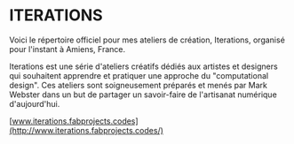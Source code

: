 # ITERATIONS

Voici le répertoire officiel pour mes ateliers de création, Iterations, organisé pour l'instant à Amiens, France. 

Iterations est une série d'ateliers créatifs dédiés aux artistes et designers qui souhaitent apprendre et pratiquer une approche du "computational design". Ces ateliers sont soigneusement préparés et menés par Mark Webster dans un but de partager un savoir-faire de l'artisanat numérique d'aujourd'hui. 

[www.iterations.fabprojects.codes](http://www.iterations.fabprojects.codes/)

